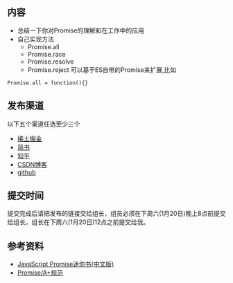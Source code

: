 ## 内容
- 总结一下你对Promise的理解和在工作中的应用
- 自己实现方法
  - Promise.all
  - Promise.race
  - Promise.resolve
  - Promise.reject
可以基于ES自带的Promise来扩展,比如
```
Promise.all = function(){}
```

## 发布渠道
以下五个渠道任选至少三个
- [稀土掘金](https://juejin.im/timeline)
- [简书](https://www.jianshu.com)
- [知乎](https://www.zhihu.com)
- [CSDN博客](http://blog.csdn.net)
- [github](https://github.com)

## 提交时间
提交完成后请把发布的链接交给组长，组员必须在下周六(1月20日)晚上8点前提交给组长，组长在下周六(1月20日)12点之前提交给我。

## 参考资料
- [JavaScript Promise迷你书(中文版)](http://liubin.org/promises-book)
- [Promise/A+规范](https://segmentfault.com/a/1190000002452115)